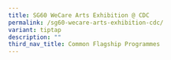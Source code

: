 ```yaml
---
title: SG60 WeCare Arts Exhibition @ CDC
permalink: /sg60-wecare-arts-exhibition-cdc/
variant: tiptap
description: ""
third_nav_title: Common Flagship Programmes
---
```

